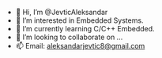 - 👋 Hi, I’m @JevticAleksandar
- 👀 I’m interested in Embedded Systems.
- 🌱 I’m currently learning C/C++ Embedded.
- 💞️ I’m looking to collaborate on ...
- 📫 Email: aleksandarjevtic8@gmail.com

<!---
JevticAleksandar/JevticAleksandar is a ✨ special ✨ repository because its `README.md` (this file) appears on your GitHub profile.
You can click the Preview link to take a look at your changes.
--->
